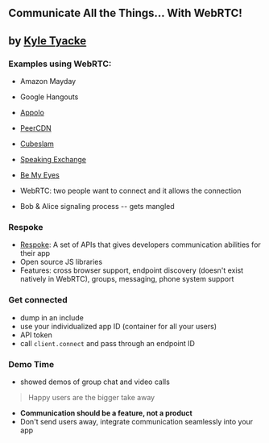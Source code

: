 ## Communicate All the Things... With WebRTC!

by [Kyle Tyacke](https://twitter.com/geekgonenomad)
---

### Examples using WebRTC:
- Amazon Mayday
- Google Hangouts
- [Appolo](http://github.com/respoke/apollo)
- [PeerCDN](http://peercdn.com)
- [Cubeslam](http://www.cubeslam.com)
- [Speaking Exchange](http://cna.com.br/speakingexchange)
- [Be My Eyes](http://bemyeyes.org)

- WebRTC: two people want to connect and it allows the connection
- Bob & Alice signaling process -- gets mangled

### Respoke
- [Respoke](https://www.respoke.io/): A set of APIs that gives developers communication abilities for their app
- Open source JS libraries
- Features: cross browser support, endpoint discovery (doesn't exist natively in WebRTC), groups, messaging, phone system support

### Get connected
- dump in an include
- use your individualized app ID (container for all your users)
- API token
- call `client.connect` and pass through an endpoint ID

### Demo Time
- showed demos of group chat and video calls

> Happy users are the bigger take away

- **Communication should be a feature, not a product**
- Don't send users away, integrate communication seamlessly into your app